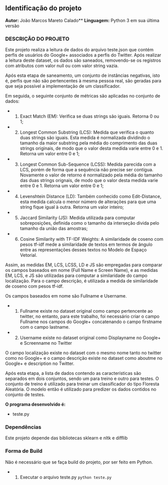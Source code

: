 ## Identificação do projeto
**Autor:** João Marcos Mareto Calado**
**Linguagem:** Python 3 em sua última versão

### DESCRIÇÃO DO PROJETO
Este projeto realiza a leitura de dados do arquivo teste.json que contém perfis de usuários do Google+ associados a perfis do Twitter. Após realizar a leitura deste dataset, os dados são saneados, removendo-se os registros com atributos com valor null ou com valor string vazia.

Após esta etapa de saneamento, um conjunto de instâncias negativas, isto é, perfis que não são pertencentes à mesma pessoa real, são geradas para que seja possível a implementação de um classificador.

Em seguida, o seguinte conjunto de métricas são aplicadas no conjunto de dados:

- 1. Exact Match (EM): Verifica se duas strings são iguais. Retorna 0 ou 1;
- 2. Longest Common Substring (LCS): Medida que verifica o quanto duas strings são iguais. Esta medida é normalizada dividindo o tamanho da maior substring pela média do comprimento das duas strings originais, de modo que o valor desta medida varie entre 0 e 1. Retorna um valor entre 0 e 1;
- 3. Longest Common Sub-Sequence (LCSS): Medida parecida com a LCS, porém de forma que a sequência não precise ser contígua. Novamente o valor de retorno é normalizado pela média do tamanho das duas strings orignais, de modo que o valor desta medida varie entre 0 e 1. Retorna um valor entre 0 e 1;
- 4. Levenshtein Distance (LD): Também conhecido como Edit-Distance, esta medida calcula o menor número de alterações para que uma string fique igual à outra. Retorna um valor inteiro;
- 5. Jaccard Similarity (JS): Medida utilizada para computar sobreposições, definida como o tamanho da interseção divida pelo tamanho da união das amostras;
- 6. Cosine Similarity with TF-IDF Weights: A similaridade de coseno com pesos tf-idf mede a similaridade de textos em termos de ângulo entre as representações desses textos no Modelo de Espaço Vetorial.

Assim, as medidas EM, LCS, LCSS, LD e JS são empregadas para comparar os campos baseados em nome (Full Name e Screen Name), e as medidas EM, LCS, e JS são utilizadas para computar a similaridade do campo localização. Para o campo descrição, é utilizada a medida de similaridade de coseno com pesos tf-idf.

Os campos baseados em nome são Fullname e Username.
- 1. Fullname existe no dataset original como campo pertencente ao twitter, no entanto, para este trabalho, foi necessário criar o campo Fullname nos campos do Google+ concatenando o campo firstname com o campo lastname.
- 2. Username existe no dataset original como Displayname no Google+ e Screenname no Twitter

O campo localização existe no dataset com o mesmo nome tanto no twitter como no Google+ e o campo descrição existe no dataset como aboutme no Google+ e description no Twitter.

Após esta etapa, a lista de dados contendo as características são separados em dois conjuntos, sendo um para treino e outro para testes. O conjunto de treino é utilizado para treinar um classificador do tipo Floresta Aleatória. O modelo então é utilizado para predizer os dados contidos no conjunto de testes.


**O programa desenvolvido é:**
* teste.py

### Dependências

Este projeto depende das bibliotecas sklearn e nltk e difflib

### Forma de Build

Não é necessário que se faça build do projeto, por ser feito em Python.

- 1. Executar o arquivo teste.py
``python teste.py``